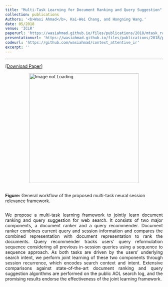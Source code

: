 ```yaml
---
title: "Multi-Task Learning for Document Ranking and Query Suggestion"
collection: publications
Authors: '<b>Wasi Ahmad</b>, Kai-Wei Chang, and Hongning Wang.'
date: 05/2018
venue: 'ICLR'
paperurl: 'https://wasiahmad.github.io/files/publications/2018/mtask_ranking_suggestion.pdf'
presentationurl: 'https://wasiahmad.github.io/files/publications/2018/poster_mtask_ranking_suggestion.pdf'
codeurl: 'https://github.com/wasiahmad/context_attentive_ir'
excerpt: ''
---
```

---
<a href='https://wasiahmad.github.io/files/publications/2018/mtask_ranking_suggestion.pdf' target="_blank">[Download Paper]</a>

<div style='display: flex; justify-content: center;'><img src='https://wasiahmad.github.io/files/publications/2018/MNSRF-1.png' 
alt='Image not Loading' style='height:350px;' align='middle'><br></div><br>
<div style='display: flex; justify-content: center;'><p>
  <b>Figure:</b>  General workflow of the proposed multi-task neural session relevance framework.<br>
</p></div>

<p align="justify">
We propose a multi-task learning framework to jointly learn document ranking and query suggestion for web search. 
It consists of two major components, a document ranker and a query recommender. Document ranker combines current query and 
session information and compares the combined representation with document representation to rank the documents. Query 
recommender tracks users’ query reformulation sequence considering all previous in-session queries using a sequence to 
sequence approach. As both tasks are driven by the users’ underlying search intent, we perform joint learning of these two 
components through session recurrence, which encodes search context and intent. Extensive comparisons against state-of-the-art 
document ranking and query suggestion algorithms are performed on the public AOL search log, and the promising results 
endorse the effectiveness of the joint learning framework.
</p>
